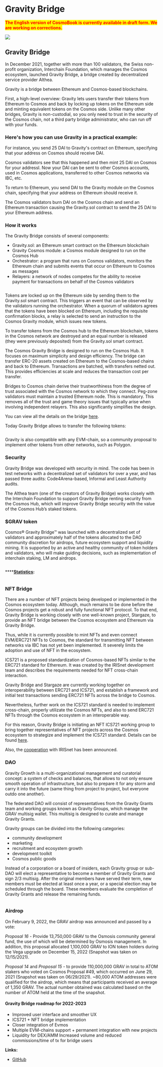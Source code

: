 # Gravity Bridge

<mark style="color:red;">**The English version of CosmoBook is currently available in draft form. We are working on corrections.**</mark>

![](https://img3.teletype.in/files/25/69/2569f548-689e-4733-b6af-97857ab7a2a6.png)

## Gravity Bridge

​​In December 2021, together with more than 100 validators, the Swiss non-profit organization, Interchain Foundation, which manages the Cosmos ecosystem, launched Gravity Bridge, a bridge created by decentralized service provider Althea.

Gravity is a bridge between Ethereum and Cosmos-based blockchains.

First, a high-level overview: Gravity lets users transfer their tokens from Ethereum to Cosmos and back by locking up tokens on the Ethereum side and minting equivalent tokens on the Cosmos side. Unlike many other bridges, Gravity is non-custodial, so you only need to trust in the security of the Cosmos chain, not a third party bridge administrator, who can run off with your funds.

### **Here's how you can use Gravity in a practical example:**

For instance, you send 25 DAI to Gravity's contract on Ethereum, specifying that your address on Cosmos should receive DAI.

Cosmos validators see that this happened and then mint 25 DAI on Cosmos for your addressI. Now your DAI can be sent to other Cosmos accounts, used in Cosmos applications, transferred to other Cosmos networks via IBC, etc.

To return to Ethereum, you send DAI to the Gravity module on the Cosmos chain, specifying that your address on Ethereum should receive it.

The Cosmos validators burn DAI on the Cosmos chain and send an Ethereum transaction causing the Gravity.sol contract to send the 25 DAI to your Ethereum address.

### **How it works**

The Gravity Bridge consists of several components:

* Gravity.sol: an Ethereum smart contract on the Ethereum blockchain
* Gravity Cosmos module: a Cosmos module designed to run on the Cosmos Hub
* Orchestrator: a program that runs on Cosmos validators, monitors the Ethereum chain and submits events that occur on Ethereum to Cosmos as messages
* Relayers: a network of nodes competes for the ability to receive payment for transactions on behalf of the Cosmos validators

<figure><img src="../.gitbook/assets/image (44).png" alt=""><figcaption></figcaption></figure>

Tokens are locked up on the Ethereum side by sending them to the Gravity.sol smart contract. This triggers an event that can be observed by the validators running the orchestrator. When a quorum of validators agrees that the tokens have been blocked on Ethereum, including the requisite confirmation blocks, a relay is selected to send an instruction to the Cosmos Gravity module, which issues new tokens.

To transfer tokens from the Cosmos hub to the Ethereum blockchain, tokens in the Cosmos network are destroyed and an equal number is released (they were previously deposited) from the Gravity.sol smart contract.

The Cosmos Gravity Bridge is designed to run on the Cosmos Hub. It focuses on maximum simplicity and design efficiency. The bridge can transfer ERC-20 assets created on Ethereum to the Cosmos-based chains and back to Ethereum. Transactions are batched, with transfers netted out. This provides efficiencies at scale and reduces the transaction cost per transfer.

Bridges to Cosmos chain derive their trustworthiness from the degree of trust associated with the Cosmos network to which they connect. Peg-zone validators must maintain a trusted Ethereum node. This is mandatory. This removes all of the trust and game theory issues that typically arise when involving independent relayers. This also significantly simplifies the design.

You can view all the details on the bridge [here](https://www.gravitybridge.net/post/how-gravity-works).&#x20;

Today Gravity Bridge allows to transfer the following tokens:

<figure><img src="../.gitbook/assets/image (36) (1).png" alt=""><figcaption></figcaption></figure>

Gravity is also compatible with any EVM-chain, so a community proposal to implement other tokens from other networks, such as Polygon.

### **Security**

Gravity Bridge was developed with security in mind. The code has been in test networks with a decentralized set of validators for over a year, and has passed three audits: Code4Arena-based, Informal and Least Authority audits.&#x20;

The Althea team (one of the creators of Gravity Bridge) works closely with the Interchain Foundation to support Gravity Bridge renting security from the Cosmos Hub, which will improve Gravity Bridge security with the value of the Cosmos Hub’s staked tokens.

### **$GRAV token**

Cosmos® Gravity Bridge™ was launched with a decentralized set of validators and approximately half of the tokens allocated to the DAO community discretion for airdrops, future ecosystem support and liquidity mining. It is supported by an active and healthy community of token holders and validators, who will make guiding decisions, such as implementation of interchain staking, LM and airdrops.

<figure><img src="../.gitbook/assets/image (20) (1).png" alt=""><figcaption></figcaption></figure>

****[**Statistics**](https://monitor.bronbro.io/d/gravity-stats/gravity-stats?orgId=2\&refresh=5s)**:**&#x20;

<figure><img src="../.gitbook/assets/image (17) (1).png" alt=""><figcaption></figcaption></figure>

### **NFT Bridge**

There are a number of NFT projects being developed or implemented in the Cosmos ecosystem today. Although, much remains to be done before the Cosmos projects get a robust and fully functional NFT protocol. To that end, Gravity Bridge is working closely with one well-known project, Stargaze, to provide an NFT bridge between the Cosmos ecosystem and Ethereum via Gravity Bridge.&#x20;

Thus, while it is currently possible to mint NFTs and even connect EVM/ERC721 NFTs to Cosmos, the standard for transmitting NFT between networks via IBC has not yet been implemented. It severely limits the adoption and use of NFT in the ecosystem.&#x20;

ICS721 is a proposed standardization of Cosmos-based NFTs similar to the ERC721 standard for Ethereum. It was created by the IRISnet development team and describes the requirements needed for NFT cross-chain interaction.&#x20;

Gravity Bridge and Stargaze are currently working together on interoperability between ERC721 and ICS721, and establish a framework and initial test transactions sending ERC721 NFTs across the bridge to Cosmos.

Nevertheless, further work on the ICS721 standard is needed to implement cross-chain, properly utilizate the Cosmos NFTs, and also to send ERC721 NFTs through the Cosmos ecosystem in an interoperable way.&#x20;

For this reason, Gravity Bridge is initiating an NFT ICS721 working group to bring together representatives of NFT projects across the Cosmos ecosystem to strategize and implement the ICS721 standard. Details can be found [here](https://www.gravitybridge.net/post/announcing-the-ics721-workgroup).&#x20;

Also, the [cooperation](https://www.gravitybridge.net/post/irisnet-to-integrate-gravity-bridge-providing-eth-cosmos-liquidity) with IRISnet has been announced.

### **DAO**

Gravity Growth is a multi-organizational management and curatorial concept: a system of checks and balances, that allows to not only ensure smooth operation of infrastructure, but also to prepare it for any storm and carry it into the future (same thing from project to project, but everyone outdo one another).&#x20;

The federated DAO will consist of representatives from the Gravity Grants team and working groups known as Gravity Groups, which manage the GRAV multisig wallet. This multisig is designed to curate and manage Gravity Grants.

Gravity groups can be divided into the following categories:&#x20;

* community development
* marketing
* recruitment and ecosystem growth
* development toolkit
* Cosmos public goods

Instead of a corporation or a board of insiders, each Gravity group or sub-DAO will elect a representative to become a member of Gravity Grants and sign 2/3 multisig. After the original members have served their term, new members must be elected at least once a year, or a special election may be scheduled through the board. These members evaluate the completion of Gravity Grants and release the remaining funds.

<figure><img src="../.gitbook/assets/image (1) (1) (2).png" alt=""><figcaption></figcaption></figure>

### **Airdrop**

On February 9, 2022, the GRAV airdrop was announced and passed by a vote:&#x20;

_Proposal 16_ - Provide 13,750,000 GRAV to the Osmosis community general fund, the use of which will be determined by Osmosis management. In addition, this proposal allocated 1,100,000 GRAV to ION token holders during the Vega upgrade on December 15, 2022 (Snapshot was taken on 12/15/2021).&#x20;

_Proposal 14_ and _Proposal 15_ - to provide 110,000,000 GRAV in total to ATOM stakers who voted on Cosmos Proposal #49, which occurred on June 29, 2021 (Snapshot was taken on 06/29/2021). \~80,000 ATOM addresses were qualified for the airdrop, which means that participants received an average of 1,350 GRAV. The actual number obtained was calculated based on the number of ATOM held at the time of the snapshot.

#### Gravity Bridge roadmap for 2022-2023

* Improved user interface and smoother UX
* ICS721 + NFT bridge implementation
* Closer integration of Evmos
* Multiple EVM-chains support + permanent integration with new projects
* Liquidity for DEX/AMM Increased volume and reduced commissions/time of tx for bridge users

**Links:**

* [GitHub](https://github.com/Gravity-Bridge/Gravity-Docs/blob/main/docs/upgrading.md)
